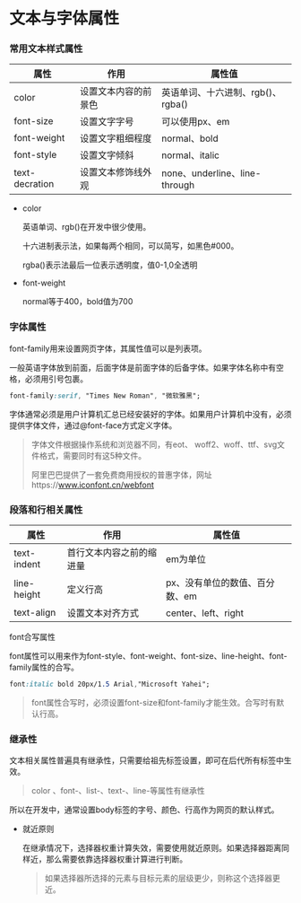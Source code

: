 # 文本与字体属性

### 常用文本样式属性

| 属性           | 作用                 | 属性值                            |
| -------------- | -------------------- | --------------------------------- |
| color          | 设置文本内容的前景色 | 英语单词、十六进制、rgb()、rgba() |
| font-size      | 设置文字字号         | 可以使用px、em                    |
| font-weight    | 设置文字粗细程度     | normal、bold                      |
| font-style     | 设置文字倾斜         | normal、italic                    |
| text-decration | 设置文本修饰线外观   | none、underline、line-through     |

* color

  英语单词、rgb()在开发中很少使用。

  十六进制表示法，如果每两个相同，可以简写，如黑色#000。

  rgba()表示法最后一位表示透明度，值0-1,0全透明

* font-weight

  normal等于400，bold值为700

### 字体属性

font-family用来设置网页字体，其属性值可以是列表项。

一般英语字体放到前面，后面字体是前面字体的后备字体。如果字体名称中有空格，必须用引号包裹。

```css
font-family:serif, "Times New Roman", "微软雅黑";
```

 字体通常必须是用户计算机汇总已经安装好的字体。如果用户计算机中没有，必须提供字体文件，通过@font-face方式定义字体。

> 字体文件根据操作系统和浏览器不同，有eot、 woff2、woff、ttf、svg文件格式，需要同时有这5种文件。
>
> 阿里巴巴提供了一套免费商用授权的普惠字体，网址https://www.iconfont.cn/webfont

### 段落和行相关属性

| 属性        | 作用                     | 属性值                         |
| ----------- | ------------------------ | ------------------------------ |
| text-indent | 首行文本内容之前的缩进量 | em为单位                       |
| line-height | 定义行高                 | px、没有单位的数值、百分数、em |
| text-align  | 设置文本对齐方式         | center、left、right            |

font合写属性

font属性可以用来作为font-style、font-weight、font-size、line-height、font-family属性的合写。

```css
font:italic bold 20px/1.5 Arial,"Microsoft Yahei";
```

> font属性合写时，必须设置font-size和font-family才能生效。合写时有默认行高。

### 继承性

文本相关属性普遍具有继承性，只需要给祖先标签设置，即可在后代所有标签中生效。

> color 、font-、list-、text-、line-等属性有继承性

所以在开发中，通常设置body标签的字号、颜色、行高作为网页的默认样式。

* 就近原则

  在继承情况下，选择器权重计算失效，需要使用就近原则。如果选择器距离同样近，那么需要依靠选择器权重计算进行判断。

  > 如果选择器所选择的元素与目标元素的层级更少，则称这个选择器更近。